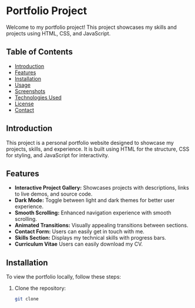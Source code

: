 # Portfolio Project

Welcome to my portfolio project! This project showcases my skills and projects using HTML, CSS, and JavaScript.

## Table of Contents

- [Introduction](#introduction)
- [Features](#features)
- [Installation](#installation)
- [Usage](#usage)
- [Screenshots](#screenshots)
- [Technologies Used](#technologies-used)
- [License](#license)
- [Contact](#contact)

## Introduction

This project is a personal portfolio website designed to showcase my projects, skills, and experience. It is built using HTML for the structure, CSS for styling, and JavaScript for interactivity.

## Features

- **Interactive Project Gallery:** Showcases projects with descriptions, links to live demos, and source code.
- **Dark Mode:** Toggle between light and dark themes for better user experience.
- **Smooth Scrolling:** Enhanced navigation experience with smooth scrolling.
- **Animated Transitions:** Visually appealing transitions between sections.
- **Contact Form:** Users can easily get in touch with me.
- **Skills Section:** Displays my technical skills with progress bars.
- **Curriculum Vitae** Users can easily download my CV.

## Installation

To view the portfolio locally, follow these steps:

1. Clone the repository:
   ```bash
   git clone 
